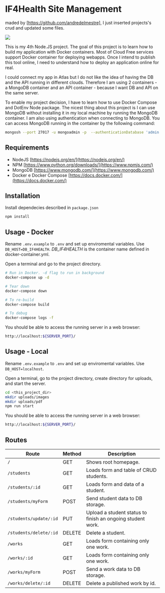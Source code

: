 # IF4Health Site Management

maded by [https://github.com/andredelmestre], I just inserted projects's crud and updated some files.

![](https://if4health.netlify.app/logo/opt-if4health-halfsize.png)

This is my 4th Node.JS project. The goal of this project is to learn how to build my application with Docker containers. Most of Cloud Free services support Docker container for deploying webapps. Once I intend to publish this tool online, I need to understand how to deploy an application online for real.

I could connect my app in Atlas but I do not like the idea of having the DB and the API running in different clouds. Therefore I am using 2 containers - a MongoDB container and an API container - because I want DB and API on the same server. 

To enable my project decision, I have to learn how to use Docker Compose and DotEnv Node package. The nicest thing about this project is I can use MongoDB without installing it in my local machine by running the MongoDB container. I am also using authentication when connecting to MongoDB. You can access MongoDB running in the container by the following command:

```sh
mongosh --port 27017 -u mongoadmin -p  --authenticationDatabase 'admin'
```

## Requirements
- NodeJS [https://nodejs.org/en/](https://nodejs.org/en/)
- NPM [https://www.python.org/downloads/](https://www.npmjs.com/)
- MongoDB [https://www.mongodb.com/](https://www.mongodb.com/)
- Docker e Docker Compose [https://docs.docker.com/](https://docs.docker.com/)

## Installation
Install dependecies described in `package.json`
```sh
npm install
```
## Usage - Docker
Rename `.env.example` to `.env` and set up enviromental variables. Use `DB_HOST=DB_IF4HEALTH`. *DB_IF4HEALTH* is the container name defined in docker-container.yml.

Open a terminal and go to the project directory.
```sh
# Run in Docker. -d flag to run in background
docker-compose up -d

# Tear down
docker-compose down

# To re-build
docker-compose build

# To debug
docker-compose logs -f
```

You should be able to access the running server in a web browser:
```sh
http://localhost:${SERVER_PORT}/
```

## Usage - Local
Rename `.env.example` to `.env` and set up enviromental variables. Use `DB_HOST=localhost`.

Open a terminal, go to the project directory, create directory for uploads, and start the server.
```sh
cd <this_project_dir>
mkdir uploads/images
mkdir uploads/pdf
npm run start
```
You should be able to access the running server in a web browser:
```sh
http://localhost:${SERVER_PORT}/
```

## Routes
| Route                   | Method | Description                                                |
|-------------------------|--------|------------------------------------------------------------|
| `/`                     | GET    | Shows root homepage.                                       |
| `/students`             | GET    | Loads form and table of CRUD students.                     |
| `/students/:id`         | GET    | Loads form and data of a student.                          |
| `/students/myForm`      | POST   | Send student data to DB storage.                           |
| `/students/update/:id`  | PUT    | Upload a student status to finish an ongoing student work. |
| `/students/delete/:id`  | DELETE | Delete a student.                                          |
| `/works`                | GET    | Loads form containing only one work.                       |
| `/works/:id`            | GET    | Loads form containing only one work.                       |
| `/works/myForm`         | POST   | Send a work data to DB storage.                            |
| `/works/delete/:id`     | DELETE | Delete a published work by id.                             |

